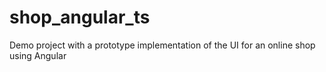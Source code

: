 # shop_angular_ts
Demo project with a prototype implementation of the UI for an online shop using Angular
